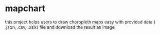 # mapchart
this project helps users to draw choropleth maps easy with provided data ( .json, .csv, .xslx) file and download the result as image
